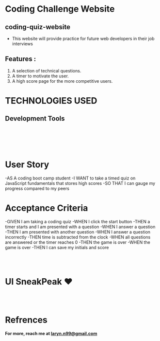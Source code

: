 # Coding Challenge Website

## coding-quiz-website


- This website will provide practice for future web developers in their job interviews


##  Features :

1) A selection of technical questions.
2) A timer to motivate the user.
3) A high score page for the more competitive users.

# TECHNOLOGIES USED 

## Development Tools 
<br>
<div align="center">



</div>

<br></br>

# User Story
-AS A coding boot camp student
-I WANT to take a timed quiz on JavaScript fundamentals that stores high scores
-SO THAT I can gauge my progress compared to my peers

# Acceptance Criteria
-GIVEN I am taking a coding quiz
-WHEN I click the start button
-THEN a timer starts and I am presented with a question
-WHEN I answer a question
-THEN I am presented with another question
-WHEN I answer a question incorrectly
-THEN time is subtracted from the clock
-WHEN all questions are answered or the timer reaches 0
-THEN the game is over
-WHEN the game is over
-THEN I can save my initials and score

<br></br>

# UI SneakPeak ❤️ 



<br><br>

# Refrences

**For more, reach me at laryn.n99@gmail.com**

<br>

